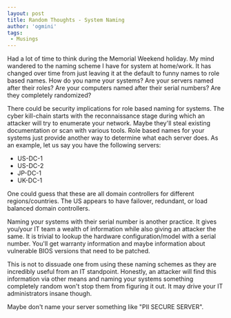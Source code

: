 ```yaml
---
layout: post
title: Random Thoughts - System Naming
author: 'ogmini'
tags:
 - Musings
---
```


Had a lot of time to think during the Memorial Weekend holiday. My mind wandered to the naming scheme I have for system at home/work. It has changed over time from just leaving it at the default to funny names to role based names. How do you name your systems? Are your servers named after their roles? Are your computers named after their serial numbers? Are they completely randomized?

There could be security implications for role based naming for systems. The cyber kill-chain starts with the reconnaissance stage during which an attacker will try to enumerate your network. Maybe they'll steal existing documentation or scan with various tools. Role based names for your systems just provide another way to determine what each server does. As an example, let us say you have the following servers:

- US-DC-1
- US-DC-2
- JP-DC-1
- UK-DC-1

One could guess that these are all domain controllers for different regions/countries. The US appears to have failover, redundant, or load balanced domain controllers.

Naming your systems with their serial number is another practice. It gives you/your IT team a wealth of information while also giving an attacker the same. It is trivial to lookup the hardware configuration/model with a serial number. You'll get warranty information and maybe information about vulnerable BIOS versions that need to be patched.

This is not to dissuade one from using these naming schemes as they are incredibly useful from an IT standpoint. Honestly, an attacker will find this information via other means and naming your systems something completely random won't stop them from figuring it out. It may drive your IT administrators insane though.

Maybe don't name your server something like "PII SECURE SERVER".
